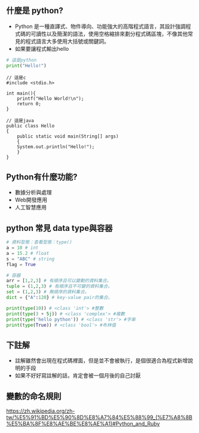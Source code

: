 ## 什麼是 python?
- Python 是一種直譯式、物件導向、功能強大的高階程式語言，其設計強調程式碼的可讀性以及簡潔的語法，使用空格縮排來劃分程式碼區塊，不像其他常見的程式語言大多使用大括號或關鍵詞。
- 如果要讓程式輸出hello
```python
# 這是python
print("Hello!")
```

```cpp=
// 這是c
#include <stdio.h>

int main(){
    printf("Hello World!\n");
    return 0;
}
```

```java=
// 這是java
public class Hello
{
    public static void main(String[] args)
    {
    System.out.println("Hello!");
    }
}
```
## Python有什麼功能?
* 數據分析與處理
* Web開發應用
* 人工智慧應用

## python 常見 data type與容器
```python
# 資料型態：查看型態：type()
a = 10 # int
a = 15.2 # float
s = "ABC" # string
flag = True

# 容器
arr = [1,2,3] # 有順序且可以變動的資料集合。
tuple = (1,2,3) # 有順序且不可變的資料集合。
set = (1,2,3) # 無順序的資料集合。
dict = {"A":120} # key-value pair的集合。

print(type(10)) # <class 'int'> #整數
print(type(3 + 5j)) # <class 'complex'> #複數
print(type('hello python')) # <class 'str'> #字串
print(type(True)) # <class 'bool'> #布林值
```

## 下註解
- 註解雖然會出現在程式碼裡面，但是並不會被執行，是個很適合為程式新增說明的手段
- 如果不好好寫註解的話，肯定會被一個月後的自己討厭

## 變數的命名規則
https://zh.wikipedia.org/zh-tw/%E5%91%BD%E5%90%8D%E8%A7%84%E5%88%99_(%E7%A8%8B%E5%BA%8F%E8%AE%BE%E8%AE%A1)#Python_and_Ruby




























